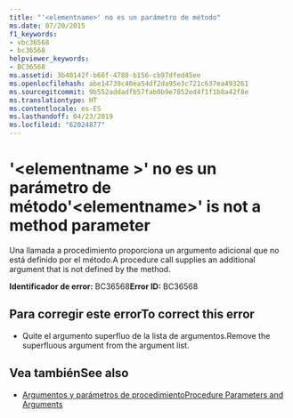 ```yaml
---
title: "'<elementname>' no es un parámetro de método"
ms.date: 07/20/2015
f1_keywords:
- vbc36568
- bc36568
helpviewer_keywords:
- BC36568
ms.assetid: 3b40142f-b66f-4788-b156-cb97dfed45ee
ms.openlocfilehash: abe14739c40ea54df2da95e3c721c637ea493261
ms.sourcegitcommit: 9b552addadfb57fab0b9e7852ed4f1f1b8a42f8e
ms.translationtype: HT
ms.contentlocale: es-ES
ms.lasthandoff: 04/23/2019
ms.locfileid: "62024877"
---
```

# <a name="elementname-is-not-a-method-parameter"></a><span data-ttu-id="037dc-102">'\<elementname >' no es un parámetro de método</span><span class="sxs-lookup"><span data-stu-id="037dc-102">'\<elementname>' is not a method parameter</span></span>
<span data-ttu-id="037dc-103">Una llamada a procedimiento proporciona un argumento adicional que no está definido por el método.</span><span class="sxs-lookup"><span data-stu-id="037dc-103">A procedure call supplies an additional argument that is not defined by the method.</span></span>  
  
 <span data-ttu-id="037dc-104">**Identificador de error:** BC36568</span><span class="sxs-lookup"><span data-stu-id="037dc-104">**Error ID:** BC36568</span></span>  
  
## <a name="to-correct-this-error"></a><span data-ttu-id="037dc-105">Para corregir este error</span><span class="sxs-lookup"><span data-stu-id="037dc-105">To correct this error</span></span>  
  
- <span data-ttu-id="037dc-106">Quite el argumento superfluo de la lista de argumentos.</span><span class="sxs-lookup"><span data-stu-id="037dc-106">Remove the superfluous argument from the argument list.</span></span>  
  
## <a name="see-also"></a><span data-ttu-id="037dc-107">Vea también</span><span class="sxs-lookup"><span data-stu-id="037dc-107">See also</span></span>

- [<span data-ttu-id="037dc-108">Argumentos y parámetros de procedimiento</span><span class="sxs-lookup"><span data-stu-id="037dc-108">Procedure Parameters and Arguments</span></span>](../../visual-basic/programming-guide/language-features/procedures/procedure-parameters-and-arguments.md)
